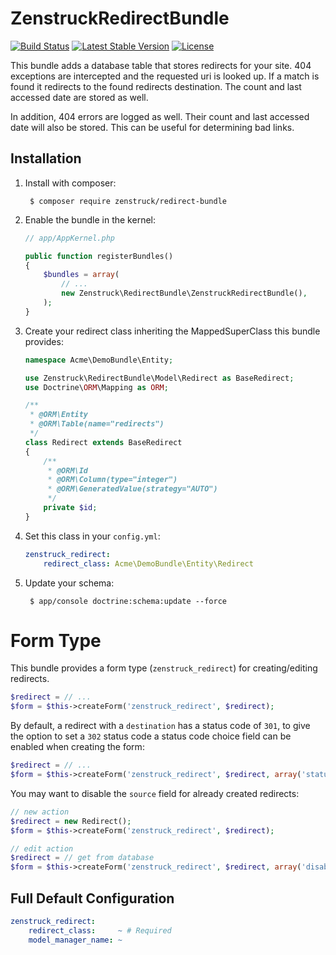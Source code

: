 # ZenstruckRedirectBundle

[![Build Status](http://img.shields.io/travis/kbond/ZenstruckRedirectBundle.svg?style=flat-square)](https://travis-ci.org/kbond/ZenstruckRedirectBundle)
[![Latest Stable Version](http://img.shields.io/packagist/v/zenstruck/redirect-bundle.svg?style=flat-square)](https://packagist.org/packages/zenstruck/redirect-bundle)
[![License](http://img.shields.io/packagist/l/zenstruck/redirect-bundle.svg?style=flat-square)](https://packagist.org/packages/zenstruck/redirect-bundle)

This bundle adds a database table that stores redirects for your site. 404 exceptions are intercepted and the requested
uri is looked up. If a match is found it redirects to the found redirects destination. The count and last accessed
date are stored as well.

In addition, 404 errors are logged as well. Their count and last accessed date will also be stored. This can be useful
for determining bad links.

## Installation

1. Install with composer:

        $ composer require zenstruck/redirect-bundle

2. Enable the bundle in the kernel:

    ```php
    // app/AppKernel.php

    public function registerBundles()
    {
        $bundles = array(
            // ...
            new Zenstruck\RedirectBundle\ZenstruckRedirectBundle(),
        );
    }
    ```

3. Create your redirect class inheriting the MappedSuperClass this bundle provides:

    ```php
    namespace Acme\DemoBundle\Entity;

    use Zenstruck\RedirectBundle\Model\Redirect as BaseRedirect;
    use Doctrine\ORM\Mapping as ORM;

    /**
     * @ORM\Entity
     * @ORM\Table(name="redirects")
     */
    class Redirect extends BaseRedirect
    {
        /**
         * @ORM\Id
         * @ORM\Column(type="integer")
         * @ORM\GeneratedValue(strategy="AUTO")
         */
        private $id;
    }
    ```

4. Set this class in your `config.yml`:

    ```yaml
    zenstruck_redirect:
        redirect_class: Acme\DemoBundle\Entity\Redirect
    ```

7. Update your schema:

        $ app/console doctrine:schema:update --force

# Form Type

This bundle provides a form type (`zenstruck_redirect`) for creating/editing redirects.

```php
$redirect = // ...
$form = $this->createForm('zenstruck_redirect', $redirect);
```

By default, a redirect with a `destination` has a status code of `301`, to give the option to set a `302` status code
a status code choice field can be enabled when creating the form:

```php
$redirect = // ...
$form = $this->createForm('zenstruck_redirect', $redirect, array('status_code' => true));
```

You may want to disable the `source` field for already created redirects:

```php
// new action
$redirect = new Redirect();
$form = $this->createForm('zenstruck_redirect', $redirect);

// edit action
$redirect = // get from database
$form = $this->createForm('zenstruck_redirect', $redirect, array('disable_source' => true));
```

## Full Default Configuration

```yaml
zenstruck_redirect:
    redirect_class:     ~ # Required
    model_manager_name: ~
```
